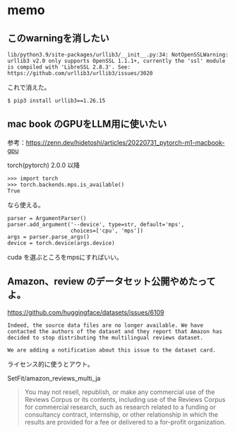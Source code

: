 # memo

## このwarningを消したい
```
lib/python3.9/site-packages/urllib3/__init__.py:34: NotOpenSSLWarning: urllib3 v2.0 only supports OpenSSL 1.1.1+, currently the 'ssl' module is compiled with 'LibreSSL 2.8.3'. See: https://github.com/urllib3/urllib3/issues/3020
```
これで消えた。
```
$ pip3 install urllib3==1.26.15
```

## mac book のGPUをLLM用に使いたい

参考：https://zenn.dev/hidetoshi/articles/20220731_pytorch-m1-macbook-gpu

torch(pytorch) 2.0.0 以降

```
>>> import torch
>>> torch.backends.mps.is_available()
True
```

なら使える。

```
parser = ArgumentParser()
parser.add_argument('--device', type=str, default='mps',
                    choices=['cpu', 'mps'])
args = parser.parse_args()
device = torch.device(args.device)
```
cuda を選ぶところをmpsにすればいい。

## Amazon、review のデータセット公開やめたってよ。

https://github.com/huggingface/datasets/issues/6109

```
Indeed, the source data files are no longer available. We have contacted the authors of the dataset and they report that Amazon has decided to stop distributing the multilingual reviews dataset.

We are adding a notification about this issue to the dataset card.
```

ライセンス的に使うとアウト。

SetFit/amazon_reviews_multi_ja

> You may not resell, republish, or make any commercial use of the Reviews Corpus or its contents, including use of the Reviews Corpus for commercial research, such as research related to a funding or consultancy contract, internship, or other relationship in which the results are provided for a fee or delivered to a for-profit organization. 

